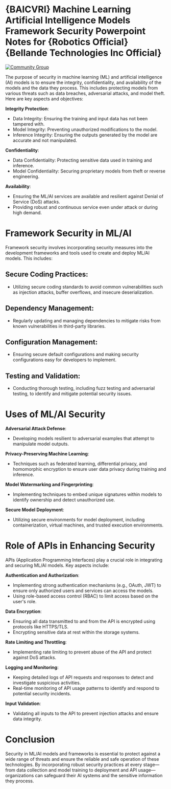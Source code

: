 # {BAICVRI} Machine Learning Artificial Intelligence Models Framework Security Powerpoint Notes for {Robotics Official} {Bellande Technologies Inc Official}

[![Community Group](https://img.shields.io/badge/Community-Machine%20Learning%20Artifitial%20Inteligence%20Models%20Framework%20Security%20Community%20Group-red?style=for-the-badge&logo=github)](https://github.com/Artificial-Intelligence-Computer-Vision/BAI-CVRI-Machine-Learning-Artifitial-Inteligence-Models-Framework-Security-Community-Group)

The purpose of security in machine learning (ML) and artificial intelligence (AI) models is to ensure the integrity, confidentiality, and availability of the models and the data they process. This includes protecting models from various threats such as data breaches, adversarial attacks, and model theft. Here are key aspects and objectives:

**Integrity Protection**:
- Data Integrity: Ensuring the training and input data has not been tampered with.
- Model Integrity: Preventing unauthorized modifications to the model.
- Inference Integrity: Ensuring the outputs generated by the model are accurate and not manipulated.

**Confidentiality**:
- Data Confidentiality: Protecting sensitive data used in training and inference.
- Model Confidentiality: Securing proprietary models from theft or reverse engineering.

**Availability**:
- Ensuring the ML/AI services are available and resilient against Denial of Service (DoS) attacks.
- Providing robust and continuous service even under attack or during high demand.


# Framework Security in ML/AI
Framework security involves incorporating security measures into the development frameworks and tools used to create and deploy ML/AI models. This includes:

## Secure Coding Practices:
- Utilizing secure coding standards to avoid common vulnerabilities such as injection attacks, buffer overflows, and insecure deserialization.

## Dependency Management:
- Regularly updating and managing dependencies to mitigate risks from known vulnerabilities in third-party libraries.

## Configuration Management:
- Ensuring secure default configurations and making security configurations easy for developers to implement.

## Testing and Validation:
- Conducting thorough testing, including fuzz testing and adversarial testing, to identify and mitigate potential security issues.


# Uses of ML/AI Security
**Adversarial Attack Defense**: 
- Developing models resilient to adversarial examples that attempt to manipulate model outputs.

**Privacy-Preserving Machine Learning**:
- Techniques such as federated learning, differential privacy, and homomorphic encryption to ensure user data privacy during training and inference.

**Model Watermarking and Fingerprinting**: 
- Implementing techniques to embed unique signatures within models to identify ownership and detect unauthorized use.

**Secure Model Deployment**: 
- Utilizing secure environments for model deployment, including containerization, virtual machines, and trusted execution environments.


# Role of APIs in Enhancing Security
APIs (Application Programming Interfaces) play a crucial role in integrating and securing ML/AI models. Key aspects include:

**Authentication and Authorization**: 
- Implementing strong authentication mechanisms (e.g., OAuth, JWT) to ensure only authorized users and services can access the models.
- Using role-based access control (RBAC) to limit access based on the user's role.

**Data Encryption**:
- Ensuring all data transmitted to and from the API is encrypted using protocols like HTTPS/TLS.
- Encrypting sensitive data at rest within the storage systems.

**Rate Limiting and Throttling**:
- Implementing rate limiting to prevent abuse of the API and protect against DoS attacks.

**Logging and Monitoring**:
- Keeping detailed logs of API requests and responses to detect and investigate suspicious activities.
- Real-time monitoring of API usage patterns to identify and respond to potential security incidents.

**Input Validation**:
- Validating all inputs to the API to prevent injection attacks and ensure data integrity.

# Conclusion
Security in ML/AI models and frameworks is essential to protect against a wide range of threats and ensure the reliable and safe operation of these technologies. By incorporating robust security practices at every stage—from data collection and model training to deployment and API usage—organizations can safeguard their AI systems and the sensitive information they process.
